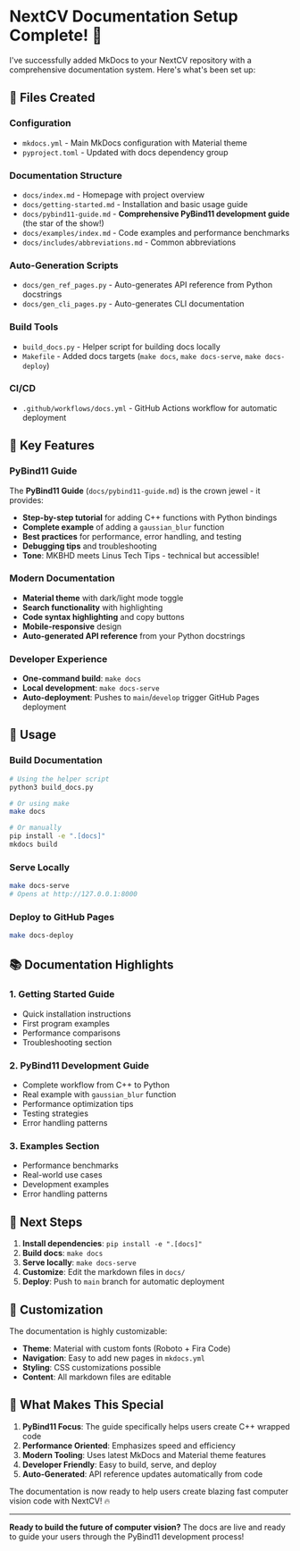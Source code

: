# NextCV Documentation Setup Complete! 🎉

I've successfully added MkDocs to your NextCV repository with a comprehensive documentation system. Here's what's been set up:

## 📁 Files Created

### Configuration
- `mkdocs.yml` - Main MkDocs configuration with Material theme
- `pyproject.toml` - Updated with docs dependency group

### Documentation Structure
- `docs/index.md` - Homepage with project overview
- `docs/getting-started.md` - Installation and basic usage guide
- `docs/pybind11-guide.md` - **Comprehensive PyBind11 development guide** (the star of the show!)
- `docs/examples/index.md` - Code examples and performance benchmarks
- `docs/includes/abbreviations.md` - Common abbreviations

### Auto-Generation Scripts
- `docs/gen_ref_pages.py` - Auto-generates API reference from Python docstrings
- `docs/gen_cli_pages.py` - Auto-generates CLI documentation

### Build Tools
- `build_docs.py` - Helper script for building docs locally
- `Makefile` - Added docs targets (`make docs`, `make docs-serve`, `make docs-deploy`)

### CI/CD
- `.github/workflows/docs.yml` - GitHub Actions workflow for automatic deployment

## 🚀 Key Features

### PyBind11 Guide
The **PyBind11 Guide** (`docs/pybind11-guide.md`) is the crown jewel - it provides:

- **Step-by-step tutorial** for adding C++ functions with Python bindings
- **Complete example** of adding a `gaussian_blur` function
- **Best practices** for performance, error handling, and testing
- **Debugging tips** and troubleshooting
- **Tone**: MKBHD meets Linus Tech Tips - technical but accessible!

### Modern Documentation
- **Material theme** with dark/light mode toggle
- **Search functionality** with highlighting
- **Code syntax highlighting** and copy buttons
- **Mobile-responsive** design
- **Auto-generated API reference** from your Python docstrings

### Developer Experience
- **One-command build**: `make docs`
- **Local development**: `make docs-serve`
- **Auto-deployment**: Pushes to `main`/`develop` trigger GitHub Pages deployment

## 🎯 Usage

### Build Documentation
```bash
# Using the helper script
python3 build_docs.py

# Or using make
make docs

# Or manually
pip install -e ".[docs]"
mkdocs build
```

### Serve Locally
```bash
make docs-serve
# Opens at http://127.0.0.1:8000
```

### Deploy to GitHub Pages
```bash
make docs-deploy
```

## 📚 Documentation Highlights

### 1. Getting Started Guide
- Quick installation instructions
- First program examples
- Performance comparisons
- Troubleshooting section

### 2. PyBind11 Development Guide
- Complete workflow from C++ to Python
- Real example with `gaussian_blur` function
- Performance optimization tips
- Testing strategies
- Error handling patterns

### 3. Examples Section
- Performance benchmarks
- Real-world use cases
- Development examples
- Error handling patterns

## 🔧 Next Steps

1. **Install dependencies**: `pip install -e ".[docs]"`
2. **Build docs**: `make docs`
3. **Serve locally**: `make docs-serve`
4. **Customize**: Edit the markdown files in `docs/`
5. **Deploy**: Push to `main` branch for automatic deployment

## 🎨 Customization

The documentation is highly customizable:

- **Theme**: Material with custom fonts (Roboto + Fira Code)
- **Navigation**: Easy to add new pages in `mkdocs.yml`
- **Styling**: CSS customizations possible
- **Content**: All markdown files are editable

## 🚀 What Makes This Special

1. **PyBind11 Focus**: The guide specifically helps users create C++ wrapped code
2. **Performance Oriented**: Emphasizes speed and efficiency
3. **Modern Tooling**: Uses latest MkDocs and Material theme features
4. **Developer Friendly**: Easy to build, serve, and deploy
5. **Auto-Generated**: API reference updates automatically from code

The documentation is now ready to help users create blazing fast computer vision code with NextCV! 🔥

---

**Ready to build the future of computer vision?** The docs are live and ready to guide your users through the PyBind11 development process!